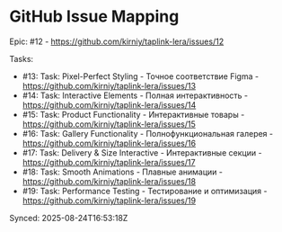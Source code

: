 # GitHub Issue Mapping

Epic: #12 - https://github.com/kirniy/taplink-lera/issues/12

Tasks:
- #13: Task: Pixel-Perfect Styling - Точное соответствие Figma - https://github.com/kirniy/taplink-lera/issues/13
- #14: Task: Interactive Elements - Полная интерактивность - https://github.com/kirniy/taplink-lera/issues/14
- #15: Task: Product Functionality - Интерактивные товары - https://github.com/kirniy/taplink-lera/issues/15
- #16: Task: Gallery Functionality - Полнофункциональная галерея - https://github.com/kirniy/taplink-lera/issues/16
- #17: Task: Delivery & Size Interactive - Интерактивные секции - https://github.com/kirniy/taplink-lera/issues/17
- #18: Task: Smooth Animations - Плавные анимации - https://github.com/kirniy/taplink-lera/issues/18
- #19: Task: Performance Testing - Тестирование и оптимизация - https://github.com/kirniy/taplink-lera/issues/19

Synced: 2025-08-24T16:53:18Z
